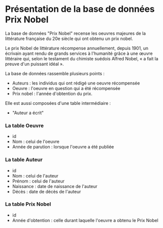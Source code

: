 # Présentation de la base de données Prix Nobel 


La base de données "Prix Nobel" recense les oeuvres majeures de la littérature française du 20e siècle qui ont obtenu un prix nobel.

Le prix Nobel de littérature récompense annuellement, depuis 1901, un écrivain ayant rendu de grands services à l'humanité grâce à une œuvre littéraire qui, selon le testament du chimiste suédois Alfred Nobel, « a fait la preuve d'un puissant idéal ».

La base de données rassemble plusieurs points : 

* Auteurs : les individus qui ont rédigé une oeuvre récompensée 
* Oeuvre : l'oeuvre en question qui a été récompensée
* Prix nobel : l'année d'obtention du prix.


Elle est aussi composées d'une table intermédiaire : 
* "Auteur a écrit" 



### La table Oeuvre

* id
* Nom : celui de l'oeuvre
* Année de parution : lorsque l'oeuvre a été publiée


### La table Auteur

* id
* Nom : celui de l'auteur
* Prénom : celui de l'auteur
* Naissance : date de naissance de l'auteur 
* Décès : date de décès de l'auteur

### La table Prix Nobel
* id
* Année d'obtention : celle durant laquelle l'oeuvre a obtenu le Prix Nobel





  